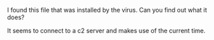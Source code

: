 I found this file that was installed by the virus. Can you find out what it does?

It seems to connect to a c2 server and makes use of the current time.
